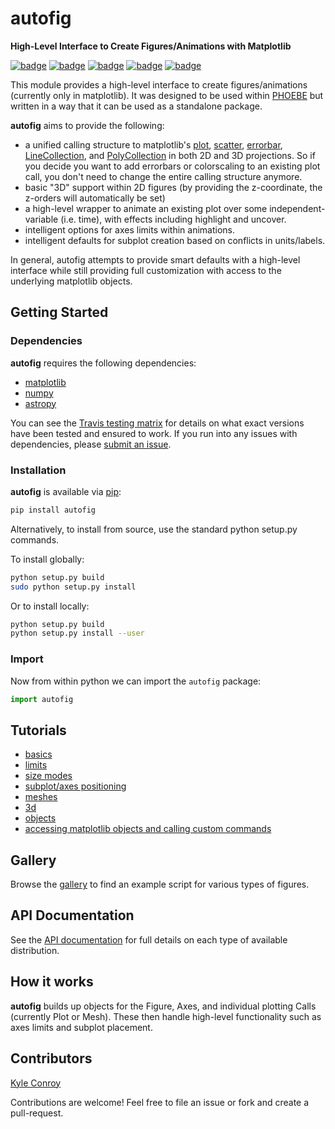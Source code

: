 # autofig

**High-Level Interface to Create Figures/Animations with Matplotlib**

[![badge](https://img.shields.io/badge/github-kecnry%2Fautofig-blue.svg)](https://github.com/kecnry/autofig)
[![badge](https://img.shields.io/badge/pip-autofig-blue.svg)](https://pypi.org/project/autofig/)
[![badge](https://img.shields.io/badge/license-GPL3-blue.svg)](https://github.com/kecnry/autofig/blob/master/LICENSE)
[![badge](https://travis-ci.org/kecnry/autofig.svg?branch=master)](https://travis-ci.org/kecnry/autofig)
[![badge](https://readthedocs.org/projects/autofig/badge/?version=latest)](https://autofig.readthedocs.io/en/latest/?badge=latest)

This module provides a high-level interface to create figures/animations (currently only in matplotlib).  It was designed to be used within [PHOEBE](http://github.com/phoebe-project/phoebe2) but written in a way that it can be used as a standalone package.

**autofig** aims to provide the following:

* a unified calling structure to matplotlib's [plot](http://matplotlib.org/api/_as_gen/matplotlib.axes.Axes.plot.html), [scatter](http://matplotlib.org/api/_as_gen/matplotlib.axes.Axes.scatter.html), [errorbar](http://matplotlib.org/api/_as_gen/matplotlib.axes.Axes.errorbar.html), [LineCollection](http://matplotlib.org/gallery/shapes_and_collections/line_collection.html), and [PolyCollection](http://matplotlib.org/api/collections_api.html#matplotlib.collections.PolyCollection) in both 2D and 3D projections.  So if you decide you want to add errorbars or colorscaling to an existing plot call, you don't need to change the entire calling structure anymore.
* basic "3D" support within 2D figures (by providing the z-coordinate, the z-orders will automatically be set)
* a high-level wrapper to animate an existing plot over some independent-variable (i.e. time), with effects including highlight and uncover.
* intelligent options for axes limits within animations.
* intelligent defaults for subplot creation based on conflicts in units/labels.

In general, autofig attempts to provide smart defaults with a high-level interface while still providing full customization with access to the underlying matplotlib objects.



## Getting Started

### Dependencies

**autofig** requires the following dependencies:

* [matplotlib](https://github.com/matplotlib/matplotlib)
* [numpy](https://github.com/numpy/numpy)
* [astropy](https://github.com/astropy/astropy)


You can see the [Travis testing matrix](https://travis-ci.org/kecnry/autofig) for
details on what exact versions have been tested and ensured to work.  If you run
into any issues with dependencies, please [submit an issue](https://github.com/kecnry/autofig/issues/new).

### Installation

**autofig** is available via [pip](https://pypi.org/project/autofig/):

```sh
pip install autofig
```

Alternatively, to install from source, use the standard python setup.py commands.

To install globally:
```sh
python setup.py build
sudo python setup.py install
```

Or to install locally:
```sh
python setup.py build
python setup.py install --user
```

### Import

Now from within python we can import the `autofig` package:

```py
import autofig
```

## Tutorials

* [basics](./tutorials/basics.md)
* [limits](tutorials/limits.md)
* [size modes](tutorials/size_modes.md)
* [subplot/axes positioning](tutorials/subplot_positioning.md)
* [meshes](tutorials/mesh.md)
* [3d](tutorials/3d.md)
* [objects](tutorials/objects.md)
* [accessing matplotlib objects and calling custom commands](tutorials/matplotlib_objects.md)

## Gallery

Browse the [gallery](./gallery.md) to find an example script for various types of figures.

## API Documentation

See the [API documentation](./api.md) for full details on each type of available distribution.

## How it works

**autofig** builds up objects for the Figure, Axes, and individual plotting Calls (currently Plot or Mesh).  These then handle high-level functionality such as axes limits and subplot placement.

## Contributors

[Kyle Conroy](https://github.com/kecnry)

Contributions are welcome!  Feel free to file an issue or fork and create a pull-request.
